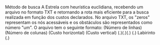 Método de busca A Estrela com heurística euclidiana, recebendo um arquivo no formato TXT e retornando a rota mais eficiente para a busca realizada em função dos custos declarados.
No arquivo TXT, os "zeros" representam os nós acessáveis e os obstáculos são representados como número "um". O arquivo tem o seguinte formato:
(Número de linhas) (Número de colunas) (Custo horizontal) (Custo vertical)
(.)(.)(.)
(.) Labirinto
(.)

